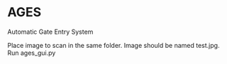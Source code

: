# AGES
Automatic Gate Entry System

Place image to scan in the same folder. Image should be named test.jpg.
Run ages_gui.py
